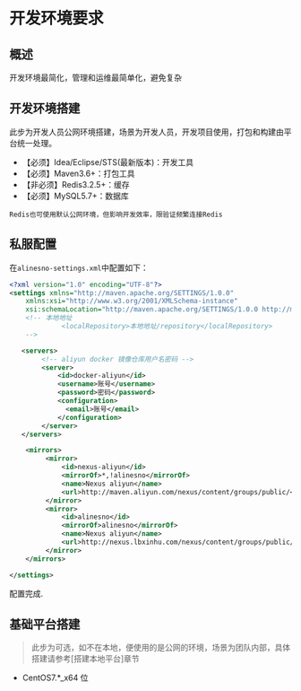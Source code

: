 # 开发环境要求

## 概述

开发环境最简化，管理和运维最简单化，避免复杂

## 开发环境搭建

此步为开发人员公网环境搭建，场景为开发人员，开发项目使用，打包和构建由平台统一处理。

- 【必须】Idea/Eclipse/STS(最新版本)：开发工具
- 【必须】Maven3.6+：打包工具
- 【非必须】Redis3.2.5+：缓存
- 【必须】MySQL5.7+：数据库

`Redis也可使用默认公网环境，但影响开发效率，限验证频繁连接Redis`

## 私服配置

在`alinesno-settings.xml`中配置如下：

```xml
<?xml version="1.0" encoding="UTF-8"?>
<settings xmlns="http://maven.apache.org/SETTINGS/1.0.0"
    xmlns:xsi="http://www.w3.org/2001/XMLSchema-instance"
    xsi:schemaLocation="http://maven.apache.org/SETTINGS/1.0.0 http://maven.apache.org/xsd/settings-1.0.0.xsd">
    <!-- 本地地址
             <localRepository>本地地址/repository</localRepository>
    -->

   <servers>
        <!-- aliyun docker 镜像仓库用户名密码 -->
        <server>
            <id>docker-aliyun</id>
            <username>账号</username>
            <password>密码</password>
            <configuration>
              <email>账号</email>
            </configuration>
        </server>
   </servers>

    <mirrors>
         <mirror>
             <id>nexus-aliyun</id>
             <mirrorOf>*,!alinesno</mirrorOf>
             <name>Nexus aliyun</name>
             <url>http://maven.aliyun.com/nexus/content/groups/public/</url>
         </mirror>
         <mirror>
             <id>alinesno</id>
             <mirrorOf>alinesno</mirrorOf>
             <name>Nexus aliyun</name>
             <url>http://nexus.lbxinhu.com/nexus/content/groups/public/</url>
         </mirror>
    </mirrors>

</settings>
```

配置完成.

## 基础平台搭建

> 此步为可选，如不在本地，便使用的是公网的环境，场景为团队内部，具体搭建请参考[搭建本地平台]章节

- CentOS7.\*\_x64 位
